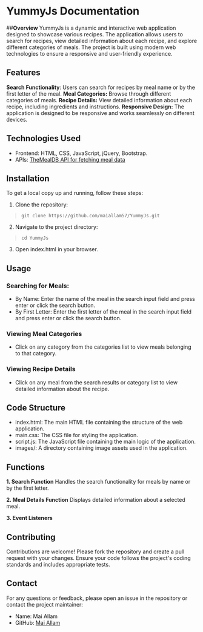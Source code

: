 # **YummyJs Documentation**
##**Overview**
YummyJs is a dynamic and interactive web application designed to showcase various recipes. The application allows users to search for recipes, view detailed information about each recipe, and explore different categories of meals. The project is built using modern web technologies to ensure a responsive and user-friendly experience.

## **Features**
**Search Functionality**: Users can search for recipes by meal name or by the first letter of the meal.
**Meal Categories:** Browse through different categories of meals.
**Recipe Details:** View detailed information about each recipe, including ingredients and instructions.
**Responsive Design:** The application is designed to be responsive and works seamlessly on different devices.


## **Technologies Used**
- Frontend: HTML, CSS, JavaScript, jQuery, Bootstrap.
- APIs: [TheMealDB API for fetching meal data](https://www.themealdb.com/api.php)


## **Installation**
To get a local copy up and running, follow these steps:

1. Clone the repository:
>`git clone https://github.com/maiallam57/YummyJs.git`

2. Navigate to the project directory:
>`cd YummyJs`

3. Open index.html in your browser.


## **Usage**
### **Searching for Meals:**
- By Name: Enter the name of the meal in the search input field and press enter or click the search button.
- By First Letter: Enter the first letter of the meal in the search input field and press enter or click the search button.
### **Viewing Meal Categories**
- Click on any category from the categories list to view meals belonging to that category.
### **Viewing Recipe Details**
- Click on any meal from the search results or category list to view detailed information about the recipe.


## **Code Structure**
- index.html: The main HTML file containing the structure of the web application.
- main.css: The CSS file for styling the application.
- script.js: The JavaScript file containing the main logic of the application.
- images/: A directory containing image assets used in the application.

## **Functions**
**1. Search Function**
Handles the search functionality for meals by name or by the first letter.

**2. Meal Details Function**
Displays detailed information about a selected meal.

**3. Event Listeners**


## **Contributing**
Contributions are welcome! Please fork the repository and create a pull request with your changes. Ensure your code follows the project's coding standards and includes appropriate tests.


## **Contact**
For any questions or feedback, please open an issue in the repository or contact the project maintainer:
- Name: Mai Allam
- GitHub: [Mai Allam](https://github.com/maiallam57)
